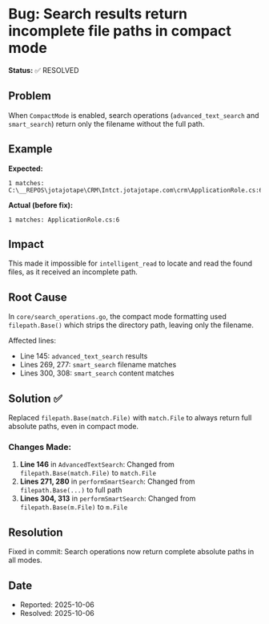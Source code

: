 # Bug: Search results return incomplete file paths in compact mode

**Status:** ✅ RESOLVED

## Problem
When `CompactMode` is enabled, search operations (`advanced_text_search` and `smart_search`) return only the filename without the full path.

## Example
**Expected:**
```
1 matches: C:\__REPOS\jotajotape\CRM\Intct.jotajotape.com\crm\ApplicationRole.cs:6
```

**Actual (before fix):**
```
1 matches: ApplicationRole.cs:6
```

## Impact
This made it impossible for `intelligent_read` to locate and read the found files, as it received an incomplete path.

## Root Cause
In `core/search_operations.go`, the compact mode formatting used `filepath.Base()` which strips the directory path, leaving only the filename.

Affected lines:
- Line 145: `advanced_text_search` results
- Lines 269, 277: `smart_search` filename matches
- Lines 300, 308: `smart_search` content matches

## Solution ✅
Replaced `filepath.Base(match.File)` with `match.File` to always return full absolute paths, even in compact mode.

### Changes Made:
1. **Line 146** in `AdvancedTextSearch`: Changed from `filepath.Base(match.File)` to `match.File`
2. **Lines 271, 280** in `performSmartSearch`: Changed from `filepath.Base(...)` to full path
3. **Lines 304, 313** in `performSmartSearch`: Changed from `filepath.Base(m.File)` to `m.File`

## Resolution
Fixed in commit: Search operations now return complete absolute paths in all modes.

## Date
- Reported: 2025-10-06
- Resolved: 2025-10-06

